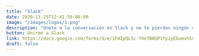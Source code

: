 ```yaml
---
title: "Slack"
date: 2020-11-25T12:41:59-06:00
image: "/images/logos/1.png"
description: "Únete a la conversación en Slack y no te pierdas ningún detalle."
button: Unirme a Slack  
link: https://docs.google.com/forms/d/e/1FAIpQLSc-fXefBWSP1YyzyEbumvhSCTOAzfxMbPMxRSo7qDZt9W5OKQ/viewform
draft: false
---
```


